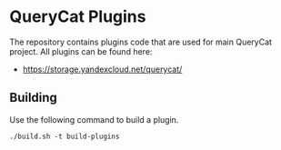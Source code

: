 # QueryCat Plugins

The repository contains plugins code that are used for main QueryCat project. All plugins can be found here:

- https://storage.yandexcloud.net/querycat/

## Building

Use the following command to build a plugin.

```
./build.sh -t build-plugins
```
